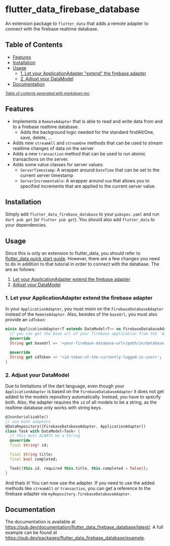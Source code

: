 # flutter_data_firebase_database
An extension package to `flutter_data` that adds a remote adapter to connect with the firebase realtime database.

## Table of Contents
- [Features](#features)
- [Installation](#installation)
- [Usage](#usage)
  * [1. Let your ApplicationAdapter "extend" the firebase adapter](#1-let-your-applicationadapter-extend-the-firebase-adapter)
  * [2. Adjust your DataModel](#2-adjust-your-datamodel)
- [Documentation](#documentation)

<small><i><a href='http://ecotrust-canada.github.io/markdown-toc/'>Table of contents generated with markdown-toc</a></i></small>

## Features
- Implements a `RemoteAdapter` that is able to read and write data from and to a firebase realtime database.
  - Adds the background logic needed for the standard findAll/One, save, delete, ...
- Adds new `streamAll` and `streamOne` methods that can be used to stream realtime changes of data on the server
- Adds a new `transaction` method that can be used to run atomic transactions on the server.
- Adds some value classes for server values:
  - `ServerTimestamp`: A wrapper around `DateTime` that can be set to the current server timestamp
  - `ServerIncrementable`: A wrapper around `num` that allows you to specified increments that are applied to the
  current server value.

## Installation
Simply add `flutter_data_firebase_database` to your `pubspec.yaml` and run `dart pub get` (or `flutter pub get`).
You should also add `flutter_data` to your dependencies.

## Usage
Since this is only an extension to flutter_data, you should refer to
[flutter_data quick start guide](https://flutterdata.dev/docs/quickstart/). However, there are a few changes you
need to do in addition to that tutorial in order to connect with the database. The are as follows:

1. [Let your ApplicationAdapter extend the firebase adapter](#1-let-your-applicationadapter-extend-the-firebase-adapter)
2. [Adjust your DataModel](#2-adjust-your-datamodel)

### 1. Let your ApplicationAdapter extend the firebase adapter
In your `ApplicationAdapter`, you must mixin on the `FirebaseDatabaseAdapter` instead of the `RemoteAdapter`. Also,
besides of the `baseUrl`, you must also provide an `idToken`:

```dart
mixin ApplicationAdapter<T extends DataModel<T>> on FirebaseDatabaseAdapter<T> {
  // you can get the base url of your firebase application from the `databaseURL` value in the firebase config
  @override
  String get baseUrl => '<your-firebase-database-url>/path/in/database';

  @override
  String get idToken => '<id-token-of-the-currently-logged-in-user>';
}
```

### 2. Adjust your DataModel
Due to limitations of the dart language, even though your `ApplicationAdapter` is based on the `FirebaseDatabaseAdapter`
it does not get added to the models repository automatically. Instead, you have to specify both. Also, the adapter
requires the `id` of all models to be a string, as the realtime database only works with string keys.

```dart
@JsonSerializable()
// use both adapters
@DataRepository([FirebaseDatabaseAdapter, ApplicationAdapter])
class Task with DataModel<Task> {
  // this must ALWAYS be a String
  @override
  final String? id;

  final String title;
  final bool completed;

  Task({this.id, required this.title, this.completed = false});
}
```

And thats it! You can now use the adapter. If you need to use the added methods like `streamAll` or `transaction`, you
can get a reference to the firebase adapter via `myRepository.firebaseDatabaseAdapter`.

## Documentation
The documentation is available at https://pub.dev/documentation/flutter_data_firebase_database/latest/.
A full example can be found at https://pub.dev/packages/flutter_data_firebase_database/example.
